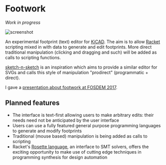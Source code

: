 # Footwork

*Work in progress*

![screenshot](doc/screenshot.png)

An experimental footprint (text) editor for [KiCAD][kicad]. The aim is to allow [Racket][racket] scripting mixed in with data to generate and edit footprints.
More direct traditional manipulation (clicking and dragging and such) will be added as calls to scripting functions.

[sketch-n-sketch][sketch-n-sketch] is an inspiration which aims to provide a similar editor for SVGs and calls this style of manipulation "prodirect" (programmatic + direct).

I gave a [presentation about footwork at FOSDEM 2017][fosdem2017].

## Planned features

- The interface is text-first allowing users to make arbitrary edits: their needs need not be anticipated by the user interface
- Users can use a fully featured general purpose programming languages to generate and modify footprints
- Traditional (mouse based) manipulation is being added as calls to scripting
- Racket's [Rosette language][rosette], an interface to SMT solvers, offers the exciting opportunity to make use of cutting edge techniques in programming synthesis for design automation

[kicad]: http://kicad.org
[racket]: http://racket-lang.org
[sketch-n-sketch]: https://ravichugh.github.io/sketch-n-sketch/
[rosette]: https://emina.github.io/rosette/
[fosdem2017]: https://fosdem.org/2017/schedule/event/footwork/
